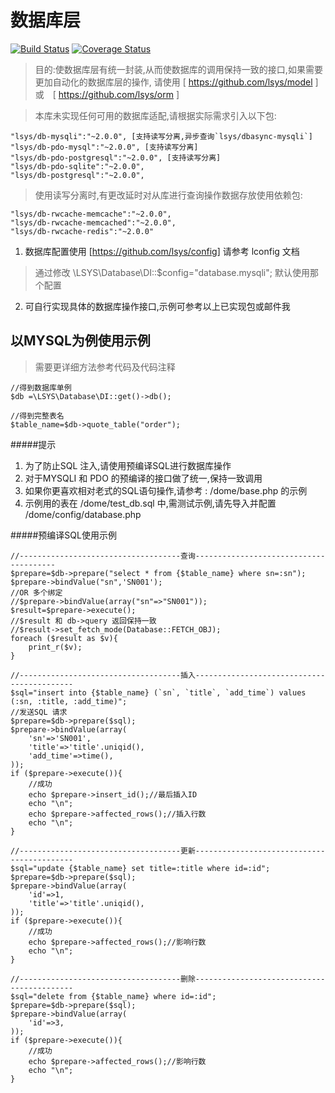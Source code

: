 数据库层
===

[![Build Status](https://travis-ci.com/php-lsys/db.svg?branch=master)](https://travis-ci.com/php-lsys/db)
[![Coverage Status](https://coveralls.io/repos/github/php-lsys/db/badge.svg?branch=master)](https://coveralls.io/github/php-lsys/db?branch=master)

> 目的:使数据库层有统一封装,从而使数据库的调用保持一致的接口,如果需要更加自动化的数据库层的操作,
	请使用 [ https://github.com/lsys/model ] 或　[ https://github.com/lsys/orm ]
　

> 本库未实现任何可用的数据库适配,请根据实际需求引入以下包:

	"lsys/db-mysqli":"~2.0.0", [支持读写分离,异步查询`lsys/dbasync-mysqli`]
	"lsys/db-pdo-mysql":"~2.0.0", [支持读写分离]
	"lsys/db-pdo-postgresql":"~2.0.0", [支持读写分离]
	"lsys/db-pdo-sqlite":"~2.0.0",
	"lsys/db-postgresql":"~2.0.0",

> 使用读写分离时,有更改延时对从库进行查询操作数据存放使用依赖包:
	
	"lsys/db-rwcache-memcache":"~2.0.0",
	"lsys/db-rwcache-memcached":"~2.0.0",
	"lsys/db-rwcache-redis":"~2.0.0"


1. 数据库配置使用 [https://github.com/lsys/config] 请参考 lconfig 文档
> 通过修改 \LSYS\Database\DI::$config="database.mysqli"; 默认使用那个配置

2. 可自行实现具体的数据库操作接口,示例可参考以上已实现包或邮件我

以MYSQL为例使用示例
---

> 需要更详细方法参考代码及代码注释

```
//得到数据库单例
$db =\LSYS\Database\DI::get()->db();
```

```
//得到完整表名
$table_name=$db->quote_table("order");
```
#####提示
1. 为了防止SQL 注入,请使用预编译SQL进行数据库操作
2. 对于MYSQLI 和 PDO 的预编译的接口做了统一,保持一致调用
3. 如果你更喜欢相对老式的SQL语句操作,请参考 : /dome/base.php 的示例
4. 示例用的表在 /dome/test_db.sql 中,需测试示例,请先导入并配置 /dome/config/database.php


#####预编译SQL使用示例

```
//------------------------------------查询---------------------------------------
$prepare=$db->prepare("select * from {$table_name} where sn=:sn");
$prepare->bindValue("sn",'SN001');
//OR 多个绑定
//$prepare->bindValue(array("sn"=>"SN001"));
$result=$prepare->execute();
//$result 和 db->query 返回保持一致
//$result->set_fetch_mode(Database::FETCH_OBJ);
foreach ($result as $v){
	print_r($v);
}
```
```
//------------------------------------插入-------------------------------------------
$sql="insert into {$table_name} (`sn`, `title`, `add_time`) values (:sn, :title, :add_time)";
//发送SQL 请求
$prepare=$db->prepare($sql);
$prepare->bindValue(array(
	'sn'=>'SN001',
	'title'=>'title'.uniqid(),
	'add_time'=>time(),
));
if ($prepare->execute()){
	//成功
	echo $prepare->insert_id();//最后插入ID
	echo "\n";
	echo $prepare->affected_rows();//插入行数
	echo "\n";
}
```
```
//------------------------------------更新-------------------------------------------
$sql="update {$table_name} set title=:title where id=:id";
$prepare=$db->prepare($sql);
$prepare->bindValue(array(
	'id'=>1,
	'title'=>'title'.uniqid(),
));
if ($prepare->execute()){
	//成功
	echo $prepare->affected_rows();//影响行数
	echo "\n";
}
```
```
//------------------------------------删除-------------------------------------------
$sql="delete from {$table_name} where id=:id";
$prepare=$db->prepare($sql);
$prepare->bindValue(array(
	'id'=>3,
));
if ($prepare->execute()){
	//成功
	echo $prepare->affected_rows();//影响行数
	echo "\n";
}
```

